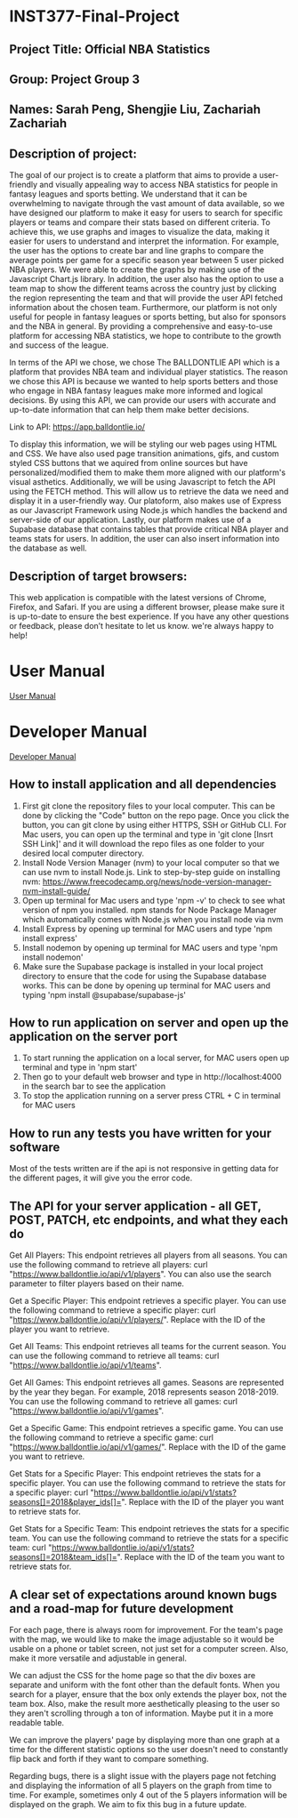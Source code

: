 # INST377-Final-Project
## Project Title: Official NBA Statistics 
## Group: Project Group 3
## Names: Sarah Peng, Shengjie Liu, Zachariah Zachariah
## Description of project: 

The goal of our project is to create a platform that aims to provide a user-friendly and visually appealing way to access NBA statistics for people in fantasy leagues and sports betting. We understand that it can be overwhelming to navigate through the vast amount of data available, so we have designed our platform to make it easy for users to search for specific players or teams and compare their stats based on different criteria. To achieve this, we use graphs and images to visualize the data, making it easier for users to understand and interpret the information. For example, the user has the options to create bar and line graphs to compare the average points per game for a specific season year between 5 user picked NBA players. We were able to create the graphs by making use of the Javascript Chart.js library. In addition, the user also has the option to use a team map to show the different teams across the country just by clicking the region representing the team and that will provide the user API fetched information about the chosen team. Furthermore, our platform is not only useful for people in fantasy leagues or sports betting, but also for sponsors and the NBA in general. By providing a comprehensive and easy-to-use platform for accessing NBA statistics, we hope to contribute to the growth and success of the league.

In terms of the API we chose, we chose The BALLDONTLIE API which is a platform that provides NBA team and individual player statistics. The reason we chose this API is because we wanted to help sports betters and those who engage in NBA fantasy leagues make more informed and logical decisions. By using this API, we can provide our users with accurate and up-to-date information that can help them make better decisions.

Link to API: https://app.balldontlie.io/

To display this information, we will be styling our web pages using HTML and CSS. We have also used page transition animations, gifs, and custom styled CSS buttons that we aquired from online sources but have personalized/modified them to make them more aligned with our platform's visual asthetics. Additionally, we will be using Javascript to fetch the API using the FETCH method. This will allow us to retrieve the data we need and display it in a user-friendly way. Our platoform, also makes use of Express as our Javascript Framework using Node.js which handles the backend and server-side of our application. Lastly, our platform makes use of a Supabase database that contains tables that provide critical NBA player and teams stats for users. In addition, the user can also insert information into the database as well. 

## Description of target browsers: 
This web application is compatible with the latest versions of Chrome, Firefox, and Safari. If you are using a different browser, please make sure it is up-to-date to ensure the best experience. If you have any other questions or feedback, please don’t hesitate to let us know. we're always happy to help!

# User Manual

[User Manual](docs/UserManual.md)

# Developer Manual

[Developer Manual](docs/DeveloperManual.md)

## How to install application and all dependencies
1. First git clone the repository files to your local computer. This can be done by clicking the "Code" button on the repo page. Once you click the button, you can git clone by using either HTTPS, SSH or GitHub CLI. For Mac users, you can open up the terminal and type in 'git clone [Insrt SSH Link]' and it will download the repo files as one folder to your desired local computer directory.
2. Install Node Version Manager (nvm) to your local computer so that we can use nvm to install Node.js. Link to step-by-step guide on installing nvm: https://www.freecodecamp.org/news/node-version-manager-nvm-install-guide/
3. Open up terminal for Mac users and type 'npm -v' to check to see what version of npm you installed. npm stands for Node Package Manager which automatically comes with Node.js when you install node via nvm
4. Install Express by opening up terminal for MAC users and type 'npm install express'
5. Install nodemon by opening up terminal for MAC users and type 'npm install nodemon'
6. Make sure the Supabase package is installed in your local project directory to ensure that the code for using the Supabase database works. This can be done by opening up terminal for MAC users and typing 'npm install @supabase/supabase-js'
## How to run application on server and open up the application on the server port
1. To start running the application on a local server, for MAC users open up terminal and type in 'npm start'
2. Then go to your default web browser and type in http://localhost:4000 in the search bar to see the application 
3. To stop the application running on a server press CTRL + C in terminal for MAC users
## How to run any tests you have written for your software 
Most of the tests written are if the api is not responsive in getting data for the different pages, it will give you the error code. 

## The API for your server application - all GET, POST, PATCH, etc endpoints, and what they each do 
Get All Players: This endpoint retrieves all players from all seasons. You can use the following command to retrieve all players: curl "https://www.balldontlie.io/api/v1/players". You can also use the search parameter to filter players based on their name.

Get a Specific Player: This endpoint retrieves a specific player. You can use the following command to retrieve a specific player: curl "https://www.balldontlie.io/api/v1/players/<ID>". Replace <ID> with the ID of the player you want to retrieve.

Get All Teams: This endpoint retrieves all teams for the current season. You can use the following command to retrieve all teams: curl "https://www.balldontlie.io/api/v1/teams".

Get All Games: This endpoint retrieves all games. Seasons are represented by the year they began. For example, 2018 represents season 2018-2019. You can use the following command to retrieve all games: curl "https://www.balldontlie.io/api/v1/games".

Get a Specific Game: This endpoint retrieves a specific game. You can use the following command to retrieve a specific game: curl "https://www.balldontlie.io/api/v1/games/<ID>". Replace <ID> with the ID of the game you want to retrieve.

Get Stats for a Specific Player: This endpoint retrieves the stats for a specific player. You can use the following command to retrieve the stats for a specific player: curl "https://www.balldontlie.io/api/v1/stats?seasons[]=2018&player_ids[]=<ID>". Replace <ID> with the ID of the player you want to retrieve stats for.

Get Stats for a Specific Team: This endpoint retrieves the stats for a specific team. You can use the following command to retrieve the stats for a specific team: curl "https://www.balldontlie.io/api/v1/stats?seasons[]=2018&team_ids[]=<ID>". Replace <ID> with the ID of the team you want to retrieve stats for.


## A clear set of expectations around known bugs and a road-map for future development 
For each page, there is always room for improvement. For the team's page with the map, we would like to make the image adjustable so it would be usable on a phone or tablet screen, not just set for a computer screen. Also, make it more versatile and adjustable in general. 

We can adjust the CSS for the home page so that the div boxes are separate and uniform with the font other than the default fonts. When you search for a player, ensure that the box only extends the player box, not the team box. Also, make the result more aesthetically pleasing to the user so they aren't scrolling through a ton of information. Maybe put it in a more readable table. 

We can improve the players' page by displaying more than one graph at a time for the different statistic options so the user doesn't need to constantly flip back and forth if they want to compare something.

Regarding bugs, there is a slight issue with the players page not fetching and displaying the information of all 5 players on the graph from time to time. For example, sometimes only 4 out of the 5 players information will be displayed on the graph. We aim to fix this bug in a future update. 



